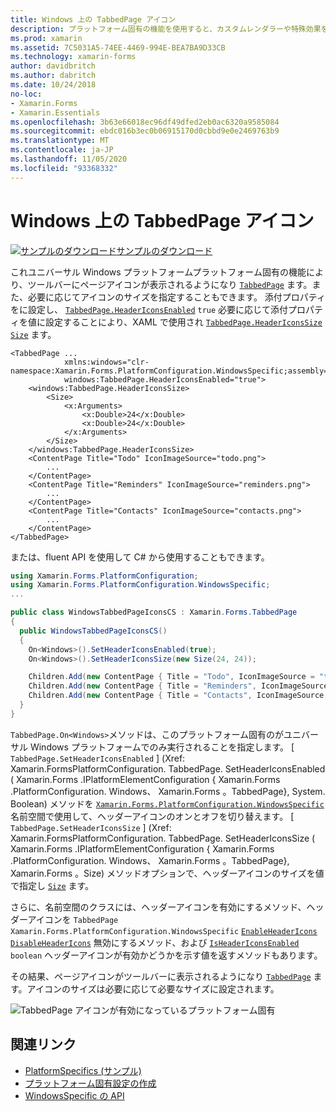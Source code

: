 ```yaml
---
title: Windows 上の TabbedPage アイコン
description: プラットフォーム固有の機能を使用すると、カスタムレンダラーや特殊効果を実装することなく、特定のプラットフォームでのみ使用できる機能を使用できます。 この記事では、TabbedPage ツールバーにページアイコンを表示できるようにする、Windows プラットフォーム固有のを使用する方法について説明します。
ms.prod: xamarin
ms.assetid: 7C5031A5-74EE-4469-994E-BEA7BA9D33CB
ms.technology: xamarin-forms
author: davidbritch
ms.author: dabritch
ms.date: 10/24/2018
no-loc:
- Xamarin.Forms
- Xamarin.Essentials
ms.openlocfilehash: 3b63e66018ec96df49dfed2eb0ac6320a9585084
ms.sourcegitcommit: ebdc016b3ec0b06915170d0cbbd9e0e2469763b9
ms.translationtype: MT
ms.contentlocale: ja-JP
ms.lasthandoff: 11/05/2020
ms.locfileid: "93368332"
---
```

# <a name="tabbedpage-icons-on-windows"></a>Windows 上の TabbedPage アイコン

[![サンプルのダウンロード](~/media/shared/download.png)サンプルのダウンロード](/samples/xamarin/xamarin-forms-samples/userinterface-platformspecifics)

これユニバーサル Windows プラットフォームプラットフォーム固有の機能により、ツールバーにページアイコンが表示されるようになり [`TabbedPage`](xref:Xamarin.Forms.TabbedPage) ます。また、必要に応じてアイコンのサイズを指定することもできます。 添付プロパティをに設定し、 [`TabbedPage.HeaderIconsEnabled`](xref:Xamarin.Forms.PlatformConfiguration.WindowsSpecific.TabbedPage.HeaderIconsEnabledProperty) `true` 必要に応じて添付プロパティを値に設定することにより、XAML で使用され [`TabbedPage.HeaderIconsSize`](xref:Xamarin.Forms.PlatformConfiguration.WindowsSpecific.TabbedPage.HeaderIconsSizeProperty) [`Size`](xref:Xamarin.Forms.Size) ます。

```xaml
<TabbedPage ...
            xmlns:windows="clr-namespace:Xamarin.Forms.PlatformConfiguration.WindowsSpecific;assembly=Xamarin.Forms.Core"
            windows:TabbedPage.HeaderIconsEnabled="true">
    <windows:TabbedPage.HeaderIconsSize>
        <Size>
            <x:Arguments>
                <x:Double>24</x:Double>
                <x:Double>24</x:Double>
            </x:Arguments>
        </Size>
    </windows:TabbedPage.HeaderIconsSize>
    <ContentPage Title="Todo" IconImageSource="todo.png">
        ...
    </ContentPage>
    <ContentPage Title="Reminders" IconImageSource="reminders.png">
        ...
    </ContentPage>
    <ContentPage Title="Contacts" IconImageSource="contacts.png">
        ...
    </ContentPage>
</TabbedPage>
```

または、fluent API を使用して C# から使用することもできます。

```csharp
using Xamarin.Forms.PlatformConfiguration;
using Xamarin.Forms.PlatformConfiguration.WindowsSpecific;
...

public class WindowsTabbedPageIconsCS : Xamarin.Forms.TabbedPage
{
  public WindowsTabbedPageIconsCS()
  {
    On<Windows>().SetHeaderIconsEnabled(true);
    On<Windows>().SetHeaderIconsSize(new Size(24, 24));

    Children.Add(new ContentPage { Title = "Todo", IconImageSource = "todo.png" });
    Children.Add(new ContentPage { Title = "Reminders", IconImageSource = "reminders.png" });
    Children.Add(new ContentPage { Title = "Contacts", IconImageSource = "contacts.png" });
  }
}
```

`TabbedPage.On<Windows>`メソッドは、このプラットフォーム固有のがユニバーサル Windows プラットフォームでのみ実行されることを指定します。 [ `TabbedPage.SetHeaderIconsEnabled` ] (Xref: Xamarin.FormsPlatformConfiguration. TabbedPage. SetHeaderIconsEnabled ( Xamarin.Forms .IPlatformElementConfiguration { Xamarin.Forms .PlatformConfiguration. Windows、 Xamarin.Forms 。TabbedPage}, System. Boolean) メソッドを [`Xamarin.Forms.PlatformConfiguration.WindowsSpecific`](xref:Xamarin.Forms.PlatformConfiguration.WindowsSpecific) 名前空間で使用して、ヘッダーアイコンのオンとオフを切り替えます。 [ `TabbedPage.SetHeaderIconsSize` ] (Xref: Xamarin.FormsPlatformConfiguration. TabbedPage. SetHeaderIconsSize ( Xamarin.Forms .IPlatformElementConfiguration { Xamarin.Forms .PlatformConfiguration. Windows、 Xamarin.Forms 。TabbedPage}, Xamarin.Forms 。Size) メソッドオプションで、ヘッダーアイコンのサイズを値で指定し [`Size`](xref:Xamarin.Forms.Size) ます。

さらに、名前空間のクラスには、ヘッダーアイコンを有効にするメソッド、ヘッダーアイコンを `TabbedPage` `Xamarin.Forms.PlatformConfiguration.WindowsSpecific` [`EnableHeaderIcons`](xref:Xamarin.Forms.PlatformConfiguration.WindowsSpecific.TabbedPage.EnableHeaderIcons*) [`DisableHeaderIcons`](xref:Xamarin.Forms.PlatformConfiguration.WindowsSpecific.TabbedPage.DisableHeaderIcons*) 無効にするメソッド、および [`IsHeaderIconsEnabled`](xref:Xamarin.Forms.PlatformConfiguration.WindowsSpecific.TabbedPage.IsHeaderIconsEnabled*) `boolean` ヘッダーアイコンが有効かどうかを示す値を返すメソッドもあります。

その結果、ページアイコンがツールバーに表示されるようになり [`TabbedPage`](xref:Xamarin.Forms.TabbedPage) ます。アイコンのサイズは必要に応じて必要なサイズに設定されます。

![TabbedPage アイコンが有効になっているプラットフォーム固有](tabbedpage-icons-images/tabbedpage-icons.png "TabbedPage アイコンが有効になっているプラットフォーム固有")

## <a name="related-links"></a>関連リンク

- [PlatformSpecifics (サンプル)](/samples/xamarin/xamarin-forms-samples/userinterface-platformspecifics)
- [プラットフォーム固有設定の作成](~/xamarin-forms/platform/platform-specifics/index.md#creating-platform-specifics)
- [WindowsSpecific の API](xref:Xamarin.Forms.PlatformConfiguration.WindowsSpecific)